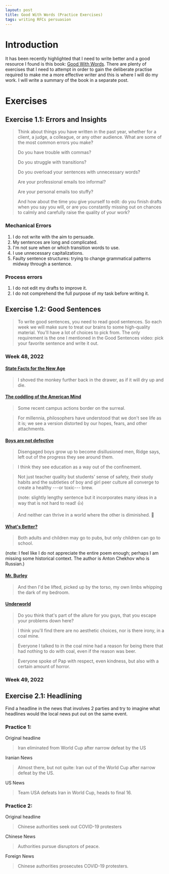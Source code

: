 ```yaml
---
layout: post
title: Good With Words (Practice Exercises)
tags: writing RFCs persuasion
---
```


# Introduction

It has been recently highlighted that I need to write better and a good resource I found is this book: [Good With Words](https://www.goodreads.com/en/book/show/43909268).
There are plenty of exercises that I need to attempt in order to gain the deliberate practise required to make me a more effective writer and this is where I will do my work.
I will write a summary of the book in a separate post.

# Exercises

## Exercise 1.1: Errors and Insights

> Think about things you have written in the past year, whether for a client, a judge, a colleague, or any other audience. What are some of the most common errors you make?
>
> Do you have trouble with commas?
>
> Do you struggle with transitions?
>
> Do you overload your sentences with unnecessary words?
>
> Are your professional emails too informal?
>
> Are your personal emails too stuffy?
>
> And how about the time you give yourself to edit: do you finish drafts when you say you will, or are you constantly missing out on chances to calmly and carefully raise the quality of your work?

### Mechanical Errors

1. I do not write with the aim to persuade.
2. My sentences are long and complicated.
3. I'm not sure when or which transition words to use.
4. I use unnecessary capitalizations.
5. Faulty sentence structures: trying to change grammatical patterns midway through a sentence.

### Process errors

1. I do not edit my drafts to improve it.
2. I do not comprehend the full purpose of my task before writing it.

## Exercise 1.2: Good Sentences

> To write good sentences, you need to read good sentences. So each week we will make sure to treat our brains to some high-quality material. You'll have a lot of choices to pick from. The only requirement is the one I mentioned in the Good Sentences video: pick your favorite sentence and write it out.

### Week 48, 2022

#### [State Facts for the New Age](https://therumpus.net/2016/09/02/rumpus-original-fiction-state-facts-for-the-new-age/)

> I shoved the monkey further back in the drawer, as if it will dry up and die.

#### [The coddling of the American Mind](https://www.theatlantic.com/magazine/archive/2015/09/the-coddling-of-the-american-mind/399356/)

> Some recent campus actions border on the surreal.

> For millennia, philosophers have understood that we don't see life as it is; we see a version distorted by our hopes, fears, and other attachments.

#### [Boys are not defective](https://www.theatlantic.com/education/archive/2017/09/boys-are-not-defective/540204/)

> Disengaged boys grow up to become disillusioned men, Ridge says, left out of the progress they see around them.

> I think they see education as a way out of the confinement.

> Not just teacher quality but students' sense of safety, their study habits and the subtleties of boy and girl peer culture all converge to create a healthy ---or toxic--- brew.
>
> (note: slightly lengthy sentence but it incorporates many ideas in a way that is not hard to read! 👍)

> And neither can thrive in a world where the other is diminished. 🌟

#### [What's Better?](https://www.theparisreview.org/blog/2017/09/01/whats-better/)

> Both adults and children may go to pubs, but only children can go to school.

(note: I feel like I do not appreciate the entire poem enough; perhaps I am missing some historical context. The author is Anton Chekhov who is Russian.)

#### [Mr. Burley](https://therumpus.net/2022/11/28/rumpus-original-fiction-mr-burley/)

> And then I'd be lifted, picked up by the torso, my own limbs whipping the dark of my bedroom.

#### [Underworld](https://www.gq.com/story/coal-mines-underground-economy)

> Do you think that's part of the allure for you guys, that you escape your problems down here?

> I think you'll find there are no aesthetic choices, nor is there irony, in a coal mine.

> Everyone I talked to in the coal mine had a reason for being there that had nothing to do with coal, even if the reason was beer.

> Everyone spoke of Pap with respect, even kindness, but also with a certain amount of horror.

### Week 49, 2022

## Exercise 2.1: Headlining

Find a headline in the news that involves 2 parties and try to imagine what headlines would the local news put out on the same event.

### Practice 1:

Original headline

> Iran eliminated from World Cup after narrow defeat by the US

Iranian News

> Almost there, but not quite: Iran out of the World Cup after narrow defeat by the US.

US News

> Team USA defeats Iran in World Cup, heads to final 16.

### Practice 2:

Original headline

> Chinese authorities seek out COVID-19 protesters

Chinese News

> Authorities pursue disruptors of peace.

Foreign News

> Chinese authorities prosecutes COVID-19 protesters.
